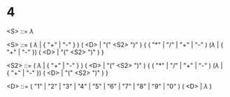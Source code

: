 # 4

\<S> ::= $\lambda$

\<S> ::= ( $\lambda$ | { "+" | "-" } ) ( \<D> | "(" \<S2> ")" )
{ ( "*" | "/" | "+" | "-" ) ($\lambda$ | { "+" | "-" }) ( \<D> | "(" \<S2> ")" ) }

\<S2> ::= ( $\lambda$ | { "+" | "-" } ) ( \<D> | "(" \<S2> ")" )
{ ( "*" | "/" | "+" | "-" ) ($\lambda$ | { "+" | "-" }) ( \<D> | "(" \<S2> ")" ) }

\<D> ::= ( "1" | "2" | "3" | "4" | "5" | "6" | "7" | "8" | "9" | "0" ) ( \<D> | $\lambda$ )
